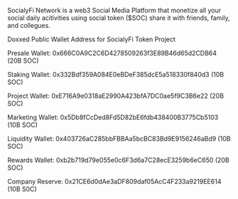 SocialyFi Network is a web3 Social Media Platform that monetize all your social daily acitivities using social token ($SOC) share it with friends, family, and collegues.

Doxxed Public Wallet Address for SocialyFi Token Project

Presale Wallet: 0x666C0A9C2C6D4278509263f3E89B46d65d2CDB64 (20B SOC)

Staking Wallet: 0x332Bdf359A084E0eBDeF385dcE5a518330f840d3 (10B SOC)

Project Wallet: 0xE716A9e0318aE2990A423bfA7DC0ae5f9C3B6e22 (20B SOC)

Marketing Wallet:  0x5Db8fCcDed8Fd5D82bE6fdb438400B3775Cb5103 (10B SOC)

Liquidity Wallet:  0x403726aC285bbFBBAa5bcBC83Bd9E9156246aBd9 (10B SOC)

Rewards Wallet:    0xb2b719d79e055e0c6F3d6a7C28ecE3259b6eC650 (20B SOC)

Company Reserve:   0x21CE6d0dAe3aDF809daf05AcC4F233a9219EE614 (10B S0C)

